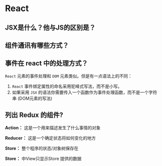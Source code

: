 # React

## JSX是什么？他与JS的区别是？

## 组件通讯有哪些方式？

## 事件在 react 中的处理方式？

`React` 元素的事件处理和 `DOM` 元素类似。但是有一点语法上的不同：

1. `React` 事件绑定属性的命名采用驼峰式写法，而不是小写。
2. 如果采用 `JSX` 的语法你需要传入一个函数作为事件处理函数，而不是一个字符串 (DOM元素的写法)



## 列出 Redux 的组件?

**Action：** 这是一个用来描述发生了什么事情的对象

**Reducer：** 这是一个确定状态将如何变化的地方

**Store：** 整个程序的状态/对象树保存在

**Store：** 中View只显示Store 提供的数据
